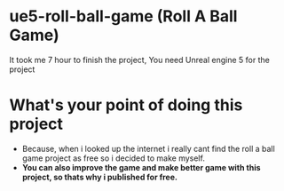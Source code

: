 # ue5-roll-ball-game (Roll A Ball Game)
It took me 7 hour to finish the project,
You need Unreal engine 5 for the project

# What's your point of doing this project
* Because, when i looked up the internet i really cant find the roll a ball game project as free so i decided to make myself.
* **You can also improve the game and make better game with this project, so thats why i published for free.**
